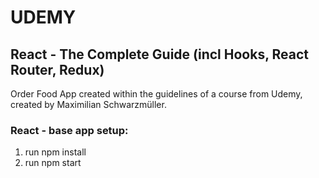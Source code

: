 # UDEMY
## React - The Complete Guide (incl Hooks, React Router, Redux)

Order Food App created within the guidelines of a course from Udemy, created by Maximilian Schwarzmüller.

### React - base app setup:
1. run npm install
2. run npm start 
